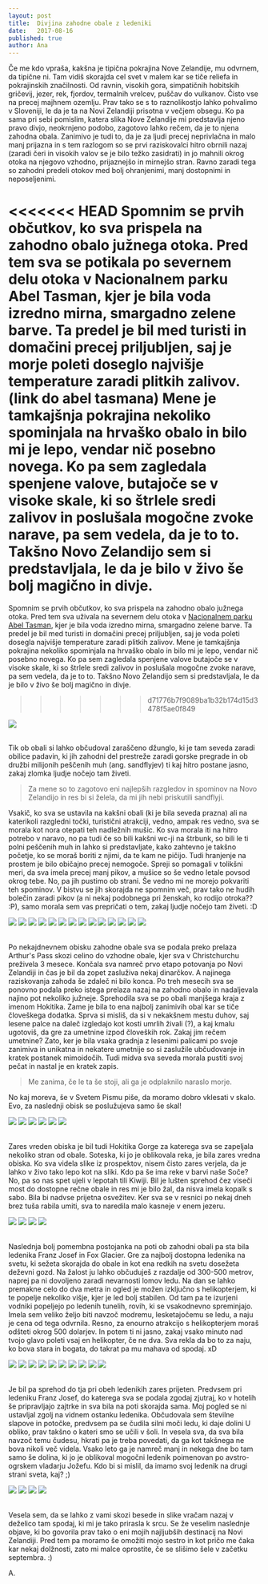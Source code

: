 ```yaml
---
layout: post
title:  Divjina zahodne obale z ledeniki
date:   2017-08-16
published: true
author: Ana
---
```



<p class="intro"><span class="dropcap">Č</span>e me kdo vpraša, kakšna je tipična pokrajina Nove Zelandije, mu odvrnem, da tipične ni. Tam vidiš skorajda cel svet v malem kar se tiče reliefa in pokrajinskih značilnosti. Od ravnin, visokih gora, simpatičnih hobitskih gričevij, jezer, rek, fjordov, termalnih vrelcev, puščav do vulkanov. Čisto vse na precej majhnem ozemlju. Prav tako se s to raznolikostjo lahko pohvalimo v Sloveniji, le da je ta na Novi Zelandiji prisotna v večjem obsegu. Ko pa sama pri sebi pomislim, katera slika Nove Zelandije mi predstavlja njeno pravo divjo, neokrnjeno podobo, zagotovo lahko rečem, da je to njena zahodna obala. Zanimivo je tudi to, da je za ljudi precej neprivlačna in malo manj prijazna in s tem razlogom so se prvi raziskovalci hitro obrnili nazaj (zaradi čeri in visokih valov se je bilo težko zasidrati) in jo mahnili okrog otoka na njegovo vzhodno, prijaznejšo in mirnejšo stran. Ravno zaradi tega so zahodni predeli otokov med bolj ohranjenimi, manj dostopnimi in neposeljenimi.</p> 

<<<<<<< HEAD
Spomnim se prvih občutkov, ko sva prispela na zahodno obalo južnega otoka. Pred tem sva se potikala po severnem delu otoka v Nacionalnem parku Abel Tasman, kjer je bila voda izredno mirna, smargadno zelene barve. Ta predel je bil med turisti in domačini precej priljubljen, saj je morje poleti doseglo najvišje temperature zaradi plitkih zalivov. (link do abel tasmana) Mene je tamkajšnja pokrajina nekoliko spominjala na hrvaško obalo in bilo mi je lepo, vendar nič posebno novega. Ko pa sem zagledala spenjene valove, butajoče se v visoke skale, ki so štrlele sredi zalivov in poslušala mogočne zvoke narave, pa sem vedela, da je to to. Takšno Novo Zelandijo sem si predstavljala, le da je bilo v živo še bolj magično in divje.
=======
Spomnim se prvih občutkov, ko sva prispela na zahodno obalo južnega otoka. Pred tem sva uživala na severnem delu otoka v <a href="/blog/abel-tasman">Nacionalnem parku Abel Tasman</a>, kjer je bila voda izredno mirna, smargadno zelene barve. Ta predel je bil med turisti in domačini precej priljubljen, saj je voda poleti dosegla najvišje temperature zaradi plitkih zalivov. Mene je tamkajšnja pokrajina nekoliko spominjala na hrvaško obalo in bilo mi je lepo, vendar nič posebno novega. Ko pa sem zagledala spenjene valove butajoče se v visoke skale, ki so štrlele sredi zalivov in poslušala mogočne zvoke narave, pa sem vedela, da je to to. Takšno Novo Zelandijo sem si predstavljala, le da je bilo v živo še bolj magično in divje.
>>>>>>> d71776b7f9089ba1b32b174d15d3478f5ae0f849

<div class="photoset-grid" data-layout="1"> 
    <img src="/assets/images/30westcoast/04.jpg" data-title="" data-lightbox="gr1">
</div><br/>

Tik ob obali si lahko občudoval zaraščeno džunglo, ki je tam seveda zaradi obilice padavin, ki jih zahodni del prestreže zaradi gorske pregrade in ob družbi milijonih peščenih muh (ang. sandflyjev) ti kaj hitro postane jasno, zakaj zlomka ljudje nočejo tam živeti. 

<blockquote>Za mene so to zagotovo eni najlepših razgledov in spominov na Novo Zelandijo in res bi si želela, da mi jih nebi priskutili sandflyji.</blockquote> 

Vsakič, ko sva se ustavila na kakšni obali (ki je bila seveda prazna) ali na katerikoli razgledni točki, turistični atrakciji, vedno, ampak res vedno, sva se morala kot nora otepati teh nadležnih mušic. Ko sva morala iti na hitro potrebo v naravo, no pa tudi če so bili kakšni wc-ji na štrbunk, so bili le ti polni peščenih muh in lahko si predstavljate, kako zahtevno je takšno početje, ko se moraš boriti z njimi, da te kam ne pičijo. Tudi hranjenje na prostem je bilo običajno precej nemogoče. Spreji so pomagali v tolikšni meri, da sva imela precej manj pikov, a mušice so še vedno letale povsod okrog tebe. No, pa jih pustimo ob strani. Še vedno mi ne morejo pokvariti teh spominov. V bistvu se jih skorajda ne spomnim več, prav tako ne hudih bolečin zaradi pikov (a ni nekaj podobnega pri ženskah, ko rodijo otroka?? :P), samo morala sem vas prepričati o tem, zakaj ljudje nočejo tam živeti. :D

<div class="photoset-grid" data-layout="2132321"> 
    <img src="/assets/images/30westcoast/01.jpg" data-title="Sprehod po obali do kolonije tjulnov." data-lightbox="gr1">
    <img src="/assets/images/30westcoast/03.jpg" data-title="<333" data-lightbox="gr1">
    <img src="/assets/images/30westcoast/02.jpg" data-title=":D" data-lightbox="gr1">
    <img src="/assets/images/30westcoast/18.jpg" data-title="Urejene poti ob obali." data-lightbox="gr1">
    <img src="/assets/images/30westcoast/16.jpg" data-title="Smerokaz z razdaljami in ponovno zavedanje kako zelo sva daleč od doma." data-lightbox="gr1">
    <img src="/assets/images/30westcoast/17.jpg" data-title="Selfie s prekrivajočimi se tjulnji." data-lightbox="gr1">
    <img src="/assets/images/30westcoast/05.jpg" data-title="Tjulenj, ki je pravkar prišel iz vode." data-lightbox="gr1">
    <img src="/assets/images/30westcoast/06.jpg" data-title="Mama s svojim puhastim mladičkom." data-lightbox="gr1">
    <img src="/assets/images/30westcoast/20.jpg" data-title="Na poti sva šla še na kratko turo po deževnem gozdu, kjer je bilo moč videti večno pomlad." data-lightbox="gr1">
    <img src="/assets/images/30westcoast/21.jpg" data-title="Polno mahu, praproti in vlage ..." data-lightbox="gr1">
    <img src="/assets/images/30westcoast/22.jpg" data-title="Primož na drugi strani 'tunela'." data-lightbox="gr1">
    <img src="/assets/images/30westcoast/07.jpg" data-title="Pogled na morje na eni izmed postojank ob cesti." data-lightbox="gr1">
    <img src="/assets/images/30westcoast/08.jpg" data-title="Pogledala sva si tudi zanimive apnenčaste strukture, ki jim pravijo kar palačinke. Primož jih ima še posebej rad, a je rekel, da teh raje ne bi poizkusil, saj si bo polomil še vse nepolomljene zobe, prav tako pa mu tudi njihova starost nič kaj ne diši (formacija se je začela 30 milijonov let nazaj). So namreč posledica usedanja lupin odmrlih živali, nastale strukture so nato zunanji dejavniki dvignili na površje." data-lightbox="gr1">
    <img src="/assets/images/30westcoast/19.jpg" data-title="" data-lightbox="gr1">
</div><br/>


Po nekajdnevnem obisku zahodne obale sva se podala preko prelaza Arthur's Pass skozi celino do vzhodne obale, kjer sva v Christchurchu preživela 3 mesece. Končala sva namreč prvo etapo potovanja po Novi Zelandiji in čas je bil da zopet zasluživa nekaj dinarčkov. A najinega raziskovanja zahoda še zdaleč ni bilo konca. Po treh mesecih sva se ponovno podala preko istega prelaza nazaj na zahodno obalo in nadaljevala najino pot nekoliko južneje. Sprehodila sva se po obali manjšega kraja z imenom Hokitika. Zame je bila to ena najbolj zanimivih obal kar se tiče človeškega dodatka. Sprva si misliš, da si v nekakšnem mestu duhov, saj lesene palce na daleč izgledajo kot kosti umrlih živali (?), a kaj kmalu ugotoviš, da gre za umetnine izpod človeških rok. Zakaj jim rečem umetnine? Zato, ker je bila vsaka gradnja z lesenimi palicami po svoje zanimiva in unikatna in nekatere umetnije so si zaslužile ubčudovanje in kratek postanek mimoidočih. Tudi midva sva seveda morala pustiti svoj pečat in nastal je en kratek zapis. 

<blockquote>Me zanima, če le ta še stoji, ali ga je odplaknilo naraslo morje.</blockquote>

No kaj moreva, še v Svetem Pismu piše, da moramo dobro vklesati v skalo. Evo, za naslednji obisk se poslužujeva samo še skal!

<div class="photoset-grid" data-layout="321"> 
    <img src="/assets/images/30westcoast/23.jpg" data-title="Najbolj popularna slika v Hokitiki." data-lightbox="gr1">
    <img src="/assets/images/30westcoast/24.jpg" data-title="" data-lightbox="gr1">
    <img src="/assets/images/30westcoast/25.jpg" data-title="Od daleč zgleda obala kot grobišče poln kosti odmrlih živali." data-lightbox="gr1">
    <img src="/assets/images/30westcoast/26.jpg" data-title="Nekdo je naredil celo obraz iz vejic." data-lightbox="gr1">
    <img src="/assets/images/30westcoast/28.jpg" data-title="Bivak iz vej, ki je tlakovan z ovalnimi kamni. Sem rekla, da bom kar tukaj prespala." data-lightbox="gr1">
    <img src="/assets/images/30westcoast/27.jpg" data-title="Najin prispevek k umetnosti plaže v Hokitiki. :)" data-lightbox="gr1">
</div><br/>

Zares vreden obiska je bil tudi Hokitika Gorge za katerega sva se zapeljala nekoliko stran od obale. Soteska, ki jo je oblikovala reka, je bila zares vredna obiska. Ko sva videla slike iz prospektov, nisem čisto zares verjela, da je lahko v živo tako lepo kot na sliki. Kdo pa še ima reke v barvi naše Soče? No, pa so nas spet ujeli v lepotah tili Kiwiji. Bil je lušten sprehod čez viseči most do dostopne rečne obale in res mi je bilo žal, da nisva imela kopalk s sabo. Bila bi nadvse prijetna osvežitev. Ker sva se v resnici po nekaj dneh brez tuša rabila umiti, sva to naredila malo kasneje v enem jezeru. 

<div class="photoset-grid" data-layout="31"> 
    <img src="/assets/images/30westcoast/30.jpg" data-title="Je kaj trden most?" data-lightbox="gr1">
    <img src="/assets/images/30westcoast/09.jpg" data-title="Soča 2." data-lightbox="gr1">
    <img src="/assets/images/30westcoast/29.jpg" data-title="Jup!" data-lightbox="gr1">
    <img src="/assets/images/30westcoast/10.jpg" data-title="" data-lightbox="gr1">
</div><br/>

Naslednja bolj pomembna postojanka na poti ob zahodni obali pa sta bila ledenika Franz Josef in Fox Glacier. Gre za najbolj dostopna ledenika na svetu, ki sežeta skorajda do obale in kot ena redkih na svetu dosežeta deževni gozd. Na žalost ju lahko občuduješ z razdalje od 300-500 metrov, naprej pa ni dovoljeno zaradi nevarnosti lomov ledu. Na dan se lahko premakne celo do dva metra in ogled je možen izključno s helikopterjem, ki te popelje nekoliko višje, kjer je led bolj stabilen. Od tam pa te izurjeni vodniki popeljejo po ledenih tunelih, rovih, ki se vsakodnevno spreminjajo. Imela sem veliko željo biti navzoč modremu, lesketajočemu se ledu, a naju je cena od tega odvrnila. Resno, za enourno atrakcijo s helikopterjem moraš odšteti okrog 500 dolarjev. In potem ti ni jasno, zakaj vsako minuto nad tvojo glavo poleti vsaj en helikopter, če ne dva. Sva rekla da bo to za naju, ko bova stara in bogata, do takrat pa mu mahava od spodaj. xD

<div class="photoset-grid" data-layout="32122"> 
    <img src="/assets/images/30westcoast/31.jpg" data-title="Na poti do ledenikov se ustaviva na počivališču. Na dolgi razdalji od Hokitike do ledenikov sva srečala zgolj kakšne zaselke, ki so delovali precej zapuščeni. Na pot moraš biti že prej pripravljen in predvsem imeti dovolj goriva v rezervoarju." data-lightbox="gr1">
    <img src="/assets/images/30westcoast/32.jpg" data-title="Jutro sva začela z ledenikom Franz Josef in na začetku smo se sprehodili skozi delček deževnega gozda." data-lightbox="gr1">
    <img src="/assets/images/30westcoast/33.jpg" data-title="Povsod okrog naju so žuboreli potočki in gromko bučali slapovi." data-lightbox="gr1">
    <img src="/assets/images/30westcoast/34.jpg" data-title="" data-lightbox="gr1">
    <img src="/assets/images/30westcoast/35.jpg" data-title="" data-lightbox="gr1">
    <img src="/assets/images/30westcoast/36.jpg" data-title="Prvi pogled na ledenik v ozadju in ugibanje do kod bomo lahko prišli peš." data-lightbox="gr1">
    <img src="/assets/images/30westcoast/37.jpg" data-title="" data-lightbox="gr1">
    <img src="/assets/images/30westcoast/12.jpg" data-title="Na koncu samo še skalovje." data-lightbox="gr1">
    <img src="/assets/images/30westcoast/13.jpg" data-title="In pa plastični možicelj, ki pravi, da ne smeva iti več naprej, saj je nevarnost prevelika. Sva ga ubogala in naredila eno fotko z njim v zahvalo za njegovo skrb. :)" data-lightbox="gr1">
    <img src="/assets/images/30westcoast/14.jpg" data-title="Ampak najin fotkič ni kar tako. To čudo je prizumiral in videla sva bližnjo sliko ledenika." data-lightbox="gr1">
</div><br/>

Je bil pa sprehod do tja pri obeh ledenikih zares prijeten. Predvsem pri ledeniku Franz Josef, do katerega sva se podala zgodaj zjutraj, ko v hotelih še pripravljajo zajtrke in sva bila na poti skorajda sama. Moj pogled se ni ustavljal zgolj na vidnem ostanku ledenika. Občudovala sem številne slapove in potočke, predvsem pa se čudila silni moči ledu, ki daje dolini U obliko, prav takšno o kateri smo se učili v šoli. In vesela sva, da sva bila navzoč temu čudesu, hkrati pa je treba povedati, da ga kot takšnega ne bova nikoli več videla. Vsako leto ga je namreč manj in nekega dne bo tam samo še dolina, ki jo je oblikoval mogočni ledenik poimenovan po avstro-ogrskem vladarju Jožefu. Kdo bi si mislil, da imamo svoj ledenik na drugi strani sveta, kaj? ;)

<div class="photoset-grid" data-layout="31"> 
    <img src="/assets/images/30westcoast/38.jpg" data-title="Z avtom sva se zapeljala še nekaj kilometrov naprej, nato pa se eno uro peš podala še do Fox Glacier-ja. Njegov led je bil nekoliko bolj umazan, je bila pa U-dolina toliko lepše prikazana. Profesor geografije bi temu rekel 'šolski primer'." data-lightbox="gr1">
    <img src="/assets/images/30westcoast/39.jpg" data-title="" data-lightbox="gr1">
    <img src="/assets/images/30westcoast/40.jpg" data-title="" data-lightbox="gr1">
    <img src="/assets/images/30westcoast/15.jpg" data-title="U-dolina, ki jo je za sabo ustvaril Fox Glacier." data-lightbox="gr1">
</div><br/>

Vesela sem, da se lahko z vami skozi besede in slike vračam nazaj v deželico tam spodaj, ki mi je tako prirasla k srcu. Se že veselim naslednje objave, ki bo govorila prav tako o eni mojih najljubših destinacij na Novi Zelandiji. Pred tem pa moramo še omožiti mojo sestro in kot pričo me čaka kar nekaj dolžnosti, zato mi malce oprostite, če se slišimo šele v začetku septembra. :)

A.

